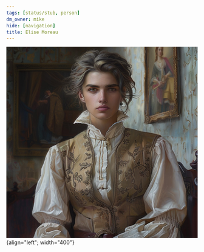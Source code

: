 ```yaml
---
tags: [status/stub, person]
dm_owner: mike
hide: [navigation]
title: Elise Moreau
---
```




![Elise Moreau](../../assets/elise-moreau.jpg){align="left"; width="400"}


